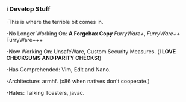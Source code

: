 ### i Develop Stuff

<!--


-->
-This is where the terrible bit comes in.

-No Longer Working On: **A Forgehax Copy** *FurryWare+*, *FurryWare++* FurryWare+++

-Now Working On: UnsafeWare, Custom Security Measures. (**I LOVE CHECKSUMS AND PARITY CHECKS!**)

-Has Comprehended: Vim, Edit and Nano.

-Architecture: armhf. (x86 when natives don't cooperate.)

-Hates: Talking Toasters, javac.

